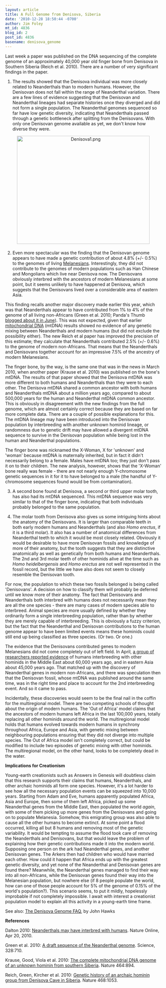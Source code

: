 ```yaml
---
layout: article
title: A Full Genome from Denisova, Siberia
date: '2010-12-28 18:50:44 -0700'
author: Jim Foley
mt_id: 4836
blog_id: 2
post_id: 4836
basename: denisova_genome
---
```

Last week a paper was published on the DNA sequencing of the complete genome of an approximately 40,000 year old finger bone from Denisova in Southern Siberia (Reich et al. 2010). There are a number of very significant findings in the paper.

1) The results showed that the Denisova individual was more closely related to Neanderthals than to modern humans. However, the Denisovan does not fall within the range of Neanderthal variation. There are a few lines of evidence suggesting that the Denisovan and Neanderthal lineages had separate histories once they diverged and did not form a single population. The Neanderthal genomes sequenced so far have low genetic diversity, indicating that Neanderthals passed through a genetic bottleneck after splitting from the Denisovans. With only one Denisovan genome available as yet, we don't know how diverse they were.

<img src="{{ site.baseurl }}/uploads/2010/Denisova1.png" alt="Denisova1.png" width="428" height="349" style="text-align: center; display: block; margin: 0 auto 20px;" class="mt-image-center" />

2) Even more spectacular was the finding that the Denisovan genome appears to have made a genetic contribution of about 4.8% (+/- 0.5%) to the genomes of living [Melanesians](http://en.wikipedia.org/wiki/Melanesia). Interestingly, they did not contribute to the genomes of modern populations such as Han Chinese and Mongolians which live near Denisova now. The Denisovans obviously interbred with the ancestors of modern Melanesians at some point, but it seems unlikely to have happened at Denisova, which suggests that the Denisovans lived over a considerable area of eastern Asia.

This finding recalls another major discovery made earlier this year, which was that Neanderthals appear to have contributed from 1% to 4% of the genome of all living non-Africans (Green et al. 2010; Panda's Thumb [blogged about it in June](http://pandasthumb.org/archives/2010/06/neanderthalhuman.html)). This was not expected, given that earlier [mitochondrial DNA](http://www.talkorigins.org/faqs/homs/mtDNA.html) (mtDNA) results showed no evidence of any genetic mixing between Neanderthals and modern humans (but did not exclude the possibility either).  The new Reich et al paper has improved the precision of this estimate; they calculate that Neanderthals contributed 2.5% (+/- 0.6%) to the genome of modern non-Africans. That means that the Neanderthals and Denisovans together account for an impressive 7.5% of the ancestry of modern Melanesians.

The finger bone, by the way, is the same one that was in the news in March 2010, when another paper (Krause et al. 2010) was published on the bone's mtDNA. The results of that paper showed that the Denisova mtDNA was more different to both humans and Neanderthals than they were to each other. The Denisova mtDNA shared a common ancestor with both humans and Neanderthals mtDNA about a million years ago, compared to about 500,000 years for the human and Neanderthal mtDNA common ancestor. This is obviously in disagreement with the new findings from the full genome, which are almost certainly correct because they are based on far more complete data. There are a couple of possible explanations for this. The mtDNA lineage may have been introduced into the Denisovan population by interbreeding with another unknown hominid lineage, or randomness due to genetic drift may have allowed a divergent mtDNA sequence to survive in the Denisovan population while being lost in the human and Neanderthal populations.

The finger bone was nicknamed the X-Woman, X for 'unknown' and 'woman' because mtDNA is maternally inherited, but in fact it didn't necessarily belong to a female. Males have mtDNA too; they just don't pass it on to their children. The new analysis, however, shows that the 'X-Woman' bone really was female - there are not nearly enough Y-chromosome genetic sequences in it for it to have belonged to a male (the handful of Y-chromosome sequences found would be from contamination).

3) A second bone found at Denisova, a second or third upper molar tooth, has also had its mtDNA sequenced. This mtDNA sequence was very similar to that of the finger bone, indicating that both individuals probably belonged to the same population.

4) The molar tooth from Denisova also gives us some intriguing hints about the anatomy of the Denisovans. It is larger than comparable teeth in both early modern humans and Neanderthals (and also _Homo erectus_, if it is a third molar). It also has a number of anatomical differences from Neanderthal teeth to which it would be most closely related. Obviously it would be desirable to have more Denisovan fossils and knowledge of more of their anatomy, but the tooth suggests that they are distinctive anatomically as well as genetically from both humans and Neanderthals. The 2nd and 3rd molar teeth of other hominids alive at the time such as _Homo heidelbergensis_ and _Homo erectus_ are not well represented in the fossil record, but the little we have also does not seem to closely resemble the Denisovan tooth.

For now, the population to which these two fossils belonged is being called 'Denisovans'. A decision on how to classify them will probably be deferred until we know more of their anatomy. The fact that Denisovans and Neanderthals both interbred with humans does not necessarily mean they are all the one species - there are many cases of modern species able to interbreed. Animal species are more usually defined by whether they ordinarily form a single interbreeding population, rather than by whether they are merely capable of interbreeding. This is obviously a fuzzy criterion, but the fact that the Neanderthal and Denisovan contributions to the human genome appear to have been limited events means these hominids could still end up being classified as three species. (Or two. Or one.)

The evidence that the Denisovans contributed genes to modern Melanesians did not come completely out of left field. In April, [a group of researchers reported evidence](http://www.nature.com/news/2010/100420/full/news.2010.194.html) of humans interbreeding with other hominids in the Middle East about 60,000 years ago, and in eastern Asia about 45,000 years ago. That matched up with the discovery of Neanderthal genes in modern non-Africans, and there was speculation then that the Denisovan fossil, whose mtDNA was published around the same time, was in the right time and place to account for the 2nd interbreeding event. And so it came to pass.

Incidentally, these discoveries would seem to be the final nail in the coffin for the multiregional model. There are two competing schools of thought about the origin of modern humans. The 'Out of Africa' model claims that the ancestors of modern humans left Africa in the last 100,000 years, totally replacing all other hominids around the world. The multiregional model holds that humans evolved towards modern humans in synchrony throughout Africa, Europe and Asia, with genetic mixing between neighbouring populations ensuring that they did not diverge into multiple species. The Out of Africa model isn't completely correct, but could be modified to include two episodes of genetic mixing with other hominids. The multiregional model, on the other hand, looks to be completely dead in the water.

**Implications for Creationism**

Young-earth creationists such as Answers in Genesis will doubtless claim that this research supports their claims that humans, Neanderthals, and other archaic hominids all form one species. However, it's a lot harder to see how all the necessary population events can be squeezed into 10,000 years. Starting from Adam and Eve, humans apparently populated Africa, Asia and Europe, then some of them left Africa, picked up some Neanderthal genes from the Middle East, then populated the world _again_, with some of them picking up more genes from the Denisovans and going on to populate Melanesia. Somehow, this emigrating group was also able to cause all the other humans to become extinct. At some point a flood occurred, killing all but 8 humans and removing most of the genetic variability. It would be tempting to assume the flood took care of removing the Neanderthals and Denisovans, but that would leave the problem of explaining how their genetic contributions made it into the modern world. Supposing one person on the ark had Neanderthal genes, and another Denisovan genes. The Arkers then had children who would have married each other.  How could it happen that Africa ends up with the greatest genetic diversity, and yet none of the Neanderthal and Denisovan genes are found there?  Meanwhile, the Neanderthal genes managed to find their way into all non-Africans, while the Denisovan genes found their way into the Melanesian population, but nowhere else (if 8 people populate the world, how can one of those people account for 5% of the genome of 0.15% of the world's population?). This scenario seems, to put it mildly, hopelessly improbable if not completely impossible. I await with interest a creationist population model to explain all this activity in a young-earth time frame.

See also: [The Denisova Genome FAQ](http://johnhawks.net/weblog/reviews/neandertals/neandertal_dna/denisova-nuclear-genome-reich-2010.html), by John Hawks

**References**

Dalton 2010: [Neanderthals may have interbred with humans](http://www.nature.com/news/2010/100420/full/news.2010.194.html). Nature Online, Apr 20, 2010.

Green et al. 2010: [A draft sequence of the Neanderthal genome](http://www.sciencemag.org/content/328/5979/710.full). Science, 328:710.

Krause, Good, Viola et al. 2010: [The complete mitochondrial DNA genome of an unknown hominin from southern Siberia](http://www.nature.com/nature/journal/v464/n7290/abs/nature08976.html). Nature 464:894.

Reich, Green, Kircher et al. 2010: [Genetic history of an archaic hominin group from Denisova Cave in Siberia](http://www.nature.com/nature/journal/v468/n7327/abs/nature09710.html). Nature 468:1053.
